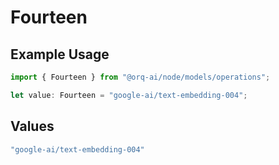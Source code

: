 # Fourteen

## Example Usage

```typescript
import { Fourteen } from "@orq-ai/node/models/operations";

let value: Fourteen = "google-ai/text-embedding-004";
```

## Values

```typescript
"google-ai/text-embedding-004"
```